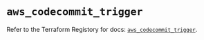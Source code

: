 # `aws_codecommit_trigger`

Refer to the Terraform Registory for docs: [`aws_codecommit_trigger`](https://registry.terraform.io/providers/hashicorp/aws/5.8.0/docs/resources/codecommit_trigger).
